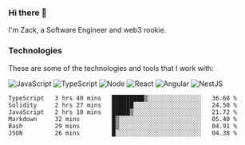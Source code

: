 ### Hi there 👋
I'm Zack, a Software Engineer and web3 rookie.

### Technologies
These are some of the technologies and tools that I work with:

![JavaScript](https://img.shields.io/badge/JavaScript-323330.svg?logo=javascript&logoColor=F7DF1E) 
![TypeScript](https://img.shields.io/badge/TypeScript-007ACC.svg?logo=typescript&logoColor=white) 
![Node](https://img.shields.io/badge/Node.js-43853D.svg?logo=node.js&logoColor=white)
![React](https://img.shields.io/badge/React-20232a.svg?logo=react&logoColor=61DAFB) 
![Angular](https://img.shields.io/badge/Angular-E23237.svg?logo=angularjs&logoColor=white)
![NestJS](https://img.shields.io/badge/NestJS-E0234E?logo=nestjs&logoColor=white)

<!--START_SECTION:waka-->

```text
TypeScript   3 hrs 40 mins   █████████▒░░░░░░░░░░░░░░░   36.68 %
Solidity     2 hrs 27 mins   ██████░░░░░░░░░░░░░░░░░░░   24.50 %
JavaScript   2 hrs 10 mins   █████▒░░░░░░░░░░░░░░░░░░░   21.72 %
Markdown     32 mins         █▒░░░░░░░░░░░░░░░░░░░░░░░   05.40 %
Bash         29 mins         █▒░░░░░░░░░░░░░░░░░░░░░░░   04.91 %
JSON         26 mins         █░░░░░░░░░░░░░░░░░░░░░░░░   04.38 %
```

<!--END_SECTION:waka-->
